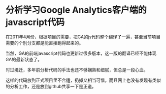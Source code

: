# 分析学习Google Analytics客户端的javascript代码 #

在2011年4月份，根据项目的需要，把GA的js代码整个翻译了一遍，甚至当前项目需要的个别分支都是能直接跑得起来的。

当然，GA的前端javascript代码也更新过很多版本，这一版的翻译已经不能体现GA的最新状态了。

时过境迁，多年前分析代码的手法也还不够娴熟和细腻，但总是一段心血。

这样的代码放到正式项目里不合适，扔掉又相当可惜，而且网上也没有发现有类似的分析工作，还是放到github共享一下是正道。
